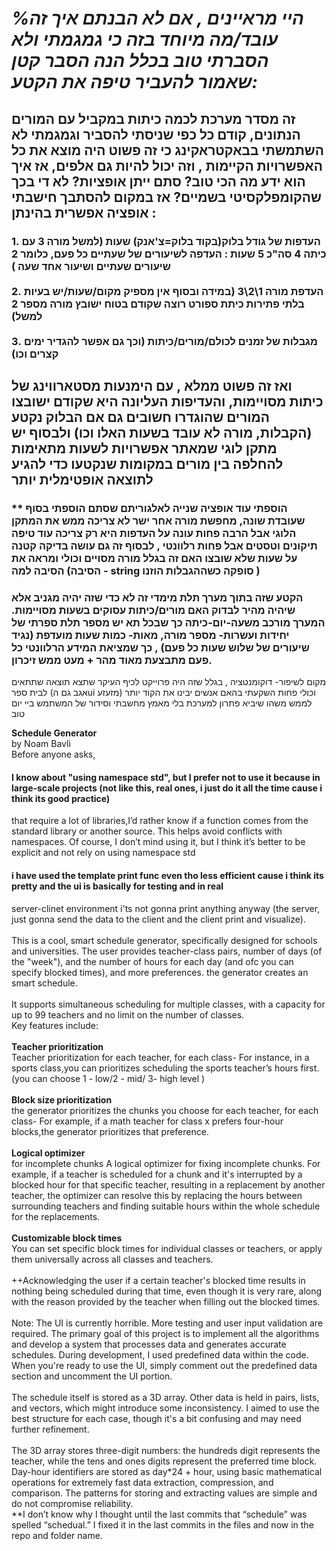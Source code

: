 # *%היי מראיינים , אם לא הבנתם איך זה עובד/מה מיוחד בזה כי גמגמתי ולא הסברתי טוב בכלל הנה הסבר קטן שאמור להעביר טיפה את הקטע:*
## זה מסדר מערכת לכמה כיתות במקביל עם המורים הנתונים, קודם כל כפי שניסתי להסביר וגמגמתי לא השתמשתי בבאקטראקינג כי זה פשוט היה מוצא את כל האפשרויות הקיימות , וזה יכול להיות גם אלפים, אז איך הוא ידע מה הכי טוב? סתם ייתן אופציות? לא די בכך שהקומפלקסיטי בשמיים? אז במקום להסתבך חישבתי אופציה אפשרית בהינתן :
### 1. העדפות של גודל בלוק(בקוד בלוק=צ'אנק) שעות (למשל מורה 3 עם כיתה 4 סה"כ 5 שעות : העדפה לשיעורים של שעתיים כל פעם, כלומר 2 שיעורים שעתיים ושיעור אחד שעה )  <br>   <br> 2. העדפת מורה 1\2\3 (במידה ובסוף אין מספיק מקום/שעות/יש בעיות בלתי פתירות כיתת ספורט רוצה שקודם בטוח ישובץ מורה מספר 2 למשל) <br> <br>   3. מגבלות של זמנים לכולם/מורים/כיתות (וכך גם אפשר להגדיר ימים קצרים וכו)
## ואז זה פשוט ממלא , עם הימנעות מסטארווינג של כיתות מסויימות, והעדיפות העליונה היא שקודם ישובצו המורים שהוגדרו חשובים גם אם הבלוק נקטע (הקבלות, מורה לא עובד בשעות האלו וכו) ולבסוף יש מתקן לוגי שמאתר אפשרויות לשעות מתאימות להחלפה בין מורים במקומות שנקטעו כדי להגיע לתוצאה אופטימלית יותר 
### ** הוספתי עוד אופציה שנייה לאלגוריתם שסתם הוספתי בסוף שעובדת שונה, מחפשת מורה אחר ישר לא צריכה ממש את המתקן הלוגי אבל הרבה פחות עונה על העדפות היא רק צריכה עוד טיפה תיקונים וטסטים אבל פחות רלוונטי , לבסוף זה גם עושה בדיקה קטנה על שעות שלא שובצו האם זה בגלל מורה מסויים וכולי ומראה את הסיבה למה (הסיבה - string סופקה כשההגבלות הוזנו )
### הקטע שזה בתוך מערך תלת מימדי זה לא כדי שזה יהיה מגניב אלא שיהיה מהיר לבדוק האם מורים/כיתות עסוקים בשעות מסויימות. המערך מורכב משעה-יום-כיתה כך שבכל תא יש מספר תלת ספרתי של יחידות ועשרות- מספר מורה, מאות- כמות שעות מועדפת (נגיד שיעורים של שלוש שעות כל פעם) , כך שמציאת המידע הרלוונטי כל פעם מתבצעת מאוד מהר + מעט ממש זיכרון. 
מקום לשיפור- דוקומנטציה , בגלל שזה היה פרוייקט לכיף העיקר שתצא תוצאה שתתאים לבית ספר (אגב גם הui מזעזע) וכולי פחות השקעתי בהאם אנשים יבינו את הקוד יותר לממש משהו שיביא פתרון למערכת בלי מאמץ מחשבתי וסידור של המשתמש
ביי יום טוב





**Schedule Generator**<br>
by Noam Bavli
<br>
Before anyone asks,
#### I know about "using namespace std", but I prefer not to use it because in large-scale projects (not like this, real ones, i just do it all the time cause i think its good practice) 
  that require a lot of libraries,I’d rather know if a function comes from the standard library or another source. This helps avoid 
  conflicts with namespaces.
  Of course, I don’t mind using it, but I think it’s better to be explicit and not rely on using namespace std
  <br>
#### i have used the template print func even tho less efficient cause i think its pretty and the ui is basically for testing and in real 
  server-clinet environment i'ts not gonna print anything anyway (the server, just gonna send the data to the client and the client print and visualize). 
<br>
<br>
This is a cool, smart schedule generator, specifically designed for schools and universities. 
The user provides teacher-class pairs, number of days (of the "week"), and the number of hours for each day (and ofc you can specify blocked times), and more preferences.
the generator creates an smart schedule.
<br>
<br>
It supports simultaneous scheduling for multiple classes, with a capacity for up to 99 teachers and no limit on the number of classes.
<br>
Key features include:
<br>
<br>
**Teacher prioritization**<br> Teacher prioritization for each teacher, for each class- For instance, in a sports class,you can prioritizes scheduling the sports teacher’s hours first.
(you can choose 1 - low/2 - mid/ 3- high level )
<br>
<br>
**Block size prioritization**<br> the generator prioritizes the chunks you choose for
each teacher, for each class- For example, if a math teacher for class x prefers four-hour blocks,the generator prioritizes that preference.
<br>
<br>
**Logical optimizer**<br> for incomplete chunks A logical optimizer for fixing incomplete chunks. For example, if a teacher is scheduled
for a chunk and it's interrupted by a blocked hour for that specific teacher, resulting in a replacement by another teacher,
the optimizer can resolve this by replacing the hours between surrounding teachers and finding suitable hours within the whole schedule for the replacements.
<br>
<br>
**Customizable block times**<br> You can set specific block times for individual classes or teachers, or apply them universally across all classes and teachers.
<br>
<br>
++Acknowledging the user if a certain teacher's blocked time results in nothing being scheduled during that time, even though it is very rare,
along with the reason provided by the teacher when filling out the blocked times.
<br>
<br>
Note: The UI is currently horrible. More testing and user input validation are required.
The primary goal of this project is to implement all the algorithms and develop a system that processes data and generates accurate schedules.
During development, I used predefined data within the code. When you're ready to use the UI, simply comment out the predefined data 
section and uncomment the UI portion.
<br>
<br>
The schedule itself is stored as a 3D array. Other data is held in pairs, lists, and vectors, which might introduce some inconsistency.
I aimed to use the best structure for each case, though it's a bit confusing and may need further refinement.
<br>
<br>
The 3D array stores three-digit numbers: the hundreds digit represents the teacher, while the tens and ones digits represent the preferred time block.
Day-hour identifiers are stored as day*24 + hour, using basic mathematical operations for extremely fast data extraction, compression, and comparison.
The patterns for storing and extracting values are simple and do not compromise reliability.
<br>
**I don’t know why I thought until the last commits that “schedule” was spelled “schedual.” I fixed it in the last commits in the files and now in the repo and folder name.

